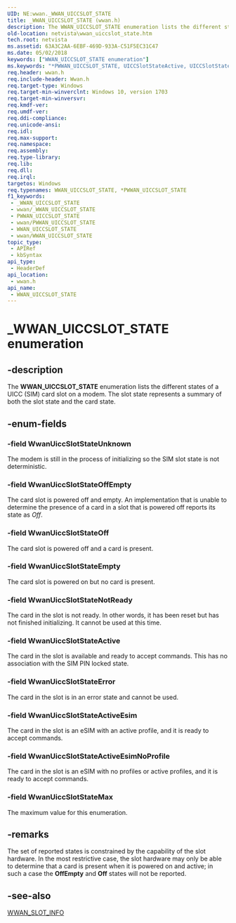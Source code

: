 ```yaml
---
UID: NE:wwan._WWAN_UICCSLOT_STATE
title: _WWAN_UICCSLOT_STATE (wwan.h)
description: The WWAN_UICCSLOT_STATE enumeration lists the different states of a UICC (SIM) card slot on a modem. The slot state represents a summary of both the slot state and the card state.
old-location: netvista\wwan_uiccslot_state.htm
tech.root: netvista
ms.assetid: 63A3C2AA-6EBF-469D-933A-C51F5EC31C47
ms.date: 05/02/2018
keywords: ["WWAN_UICCSLOT_STATE enumeration"]
ms.keywords: "*PWWAN_UICCSLOT_STATE, UICCSlotStateActive, UICCSlotStateEmpty, UICCSlotStateError, UICCSlotStateNotReady, UICCSlotStateOff, UICCSlotStateOffEmpty, UICCSlotStateUnknown, WWAN_UICCSLOT_STATE, WWAN_UICCSLOT_STATE enumeration [Network Drivers Starting with Windows Vista], _WWAN_UICCSLOT_STATE, netvista.wwan_uiccslot_state, wwan/UICCSlotStateActive, wwan/UICCSlotStateEmpty, wwan/UICCSlotStateError, wwan/UICCSlotStateNotReady, wwan/UICCSlotStateOff, wwan/UICCSlotStateOffEmpty, wwan/UICCSlotStateUnknown, wwan/WWAN_UICCSLOT_STATE"
req.header: wwan.h
req.include-header: Wwan.h
req.target-type: Windows
req.target-min-winverclnt: Windows 10, version 1703
req.target-min-winversvr: 
req.kmdf-ver: 
req.umdf-ver: 
req.ddi-compliance: 
req.unicode-ansi: 
req.idl: 
req.max-support: 
req.namespace: 
req.assembly: 
req.type-library: 
req.lib: 
req.dll: 
req.irql: 
targetos: Windows
req.typenames: WWAN_UICCSLOT_STATE, *PWWAN_UICCSLOT_STATE
f1_keywords:
 - _WWAN_UICCSLOT_STATE
 - wwan/_WWAN_UICCSLOT_STATE
 - PWWAN_UICCSLOT_STATE
 - wwan/PWWAN_UICCSLOT_STATE
 - WWAN_UICCSLOT_STATE
 - wwan/WWAN_UICCSLOT_STATE
topic_type:
 - APIRef
 - kbSyntax
api_type:
 - HeaderDef
api_location:
 - wwan.h
api_name:
 - WWAN_UICCSLOT_STATE
---
```


# _WWAN_UICCSLOT_STATE enumeration


## -description

The <b>WWAN_UICCSLOT_STATE</b> enumeration lists the different states of a UICC (SIM) card slot on a modem. The slot state represents a summary of both the slot state and the card state.

## -enum-fields

### -field WwanUiccSlotStateUnknown

The modem is still in the process of initializing so the SIM slot state is not deterministic.

### -field WwanUiccSlotStateOffEmpty

The card slot is powered off and empty. An implementation that is unable to determine the presence of a card in a slot that is powered off reports its state as <i>Off</i>.

### -field WwanUiccSlotStateOff

The card slot is powered off and a card is present.

### -field WwanUiccSlotStateEmpty

The card slot is powered on but no card is present.

### -field WwanUiccSlotStateNotReady

The card in the slot is not ready. In other words, it has been reset but has not finished initializing. It cannot be used at this time.

### -field WwanUiccSlotStateActive

The card in the slot is available and ready to accept commands. This has no association with the SIM PIN locked state.

### -field WwanUiccSlotStateError

The card in the slot is in an error state and cannot be used.

### -field WwanUiccSlotStateActiveEsim

The card in the slot is an eSIM with an active profile, and it is ready to accept commands.

### -field WwanUiccSlotStateActiveEsimNoProfile

The card in the slot is an eSIM with no profiles or active profiles, and it is ready to accept commands.

### -field WwanUiccSlotStateMax

The maximum value for this enumeration.

## -remarks

The set of reported states is constrained by the capability of the slot hardware. In the most restrictive case, the slot hardware may only be able to determine that a card is present when it is powered on and active; in such a case the <b>OffEmpty</b> and <b>Off</b> states will not be reported.

## -see-also

<a href="https://docs.microsoft.com/windows-hardware/drivers/ddi/wwan/ns-wwan-_wwan_slot_info">WWAN_SLOT_INFO</a>

